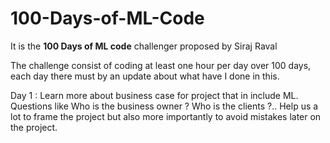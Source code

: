 # 100-Days-of-ML-Code

<p>It is the <b>100 Days of ML code</b> challenger proposed by Siraj Raval</p>
<p>The challenge consist of coding at least one hour per day over 100 days, each day there must by an update about what have I done in this.</p>

Day 1 : Learn more about business case for project that in include ML.
        Questions like Who is the business owner ? Who is the clients ?.. Help us a lot to frame the project but also more importantly to           avoid mistakes later on the project.
